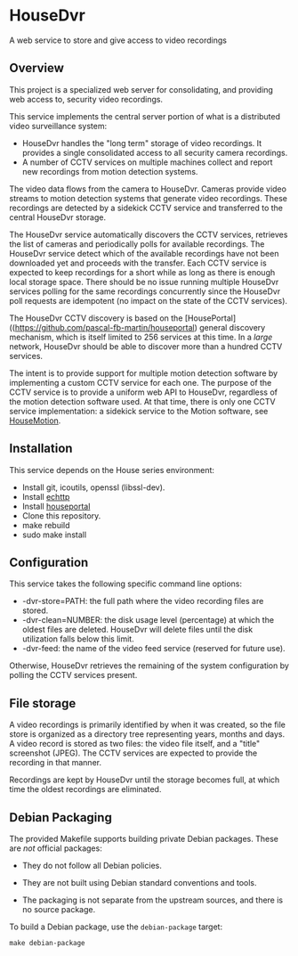 # HouseDvr
A web service to store and give access to video recordings

## Overview

This project is a specialized web server for consolidating, and providing web access to, security video recordings.

This service implements the central server portion of what is a distributed video surveillance system:

* HouseDvr handles the "long term" storage of video recordings. It provides a single consolidated access to all security camera recordings.
* A number of CCTV services on multiple machines collect and report new recordings from motion detection systems.

The video data flows from the camera to HouseDvr. Cameras provide video streams to motion detection systems that generate video recordings. These recordings are detected by a sidekick CCTV service and transferred to the central HouseDvr storage.

The HouseDvr service automatically discovers the CCTV services, retrieves the list of cameras and periodically polls for available recordings. The HouseDvr service detect which of the available recordings have not been downloaded yet and proceeds with the transfer. Each CCTV service is expected to keep recordings for a short while as long as there is enough local storage space. There should be no issue running multiple HouseDvr services polling for the same recordings concurrently since the HouseDvr poll requests are idempotent (no impact on the state of the CCTV services).

The HouseDvr CCTV discovery is based on the [HousePortal]((https://github.com/pascal-fb-martin/houseportal) general discovery mechanism, which is itself limited to 256 services at this time. In a _large_ network, HouseDvr should be able to discover more than a hundred CCTV services.

The intent is to provide support for multiple motion detection software by implementing a custom CCTV service for each one. The purpose of the CCTV service is to provide a uniform web API to HouseDvr, regardless of the motion detection software used. At that time, there is only one CCTV service implementation: a sidekick service to the Motion software, see [HouseMotion](https://github.com/pascal-fb-martin/housemotion).

## Installation

This service depends on the House series environment:

* Install git, icoutils, openssl (libssl-dev).
* Install [echttp](https://github.com/pascal-fb-martin/echttp)
* Install [houseportal](https://github.com/pascal-fb-martin/houseportal)
* Clone this repository.
* make rebuild
* sudo make install

## Configuration

This service takes the following specific command line options:

* -dvr-store=PATH: the full path where the video recording files are stored.
* -dvr-clean=NUMBER: the disk usage level (percentage) at which the oldest files are deleted. HouseDvr will delete files until the disk utilization falls below this limit.
* -dvr-feed: the name of the video feed service (reserved for future use).

Otherwise, HouseDvr retrieves the remaining of the system configuration by polling the CCTV services present.

## File storage

A video recordings is primarily identified by when it was created, so the file store is organized as a directory tree representing years, months and days. A video record is stored as two files: the video file itself, and a "title" screenshot (JPEG). The CCTV services are expected to provide the recording in that manner.

Recordings are kept by HouseDvr until the storage becomes full, at which time the oldest recordings are eliminated.

## Debian Packaging

The provided Makefile supports building private Debian packages. These are _not_ official packages:

- They do not follow all Debian policies.

- They are not built using Debian standard conventions and tools.

- The packaging is not separate from the upstream sources, and there is
  no source package.

To build a Debian package, use the `debian-package` target:
```
make debian-package
```

